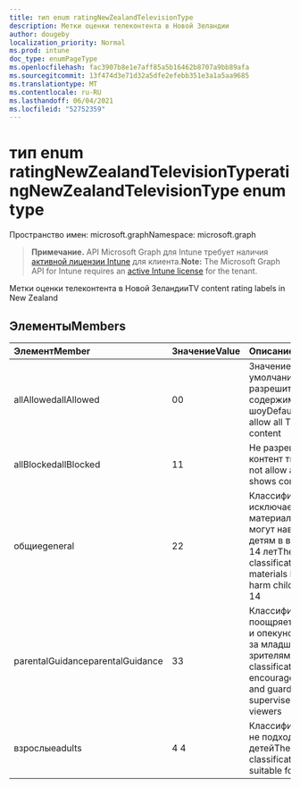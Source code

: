 ```yaml
---
title: тип enum ratingNewZealandTelevisionType
description: Метки оценки телеконтента в Новой Зеландии
author: dougeby
localization_priority: Normal
ms.prod: intune
doc_type: enumPageType
ms.openlocfilehash: fac3907b8e1e7aff85a5b16462b8707a9bb89afa
ms.sourcegitcommit: 13f474d3e71d32a5dfe2efebb351e3a1a5aa9685
ms.translationtype: MT
ms.contentlocale: ru-RU
ms.lasthandoff: 06/04/2021
ms.locfileid: "52752359"
---
```

# <a name="ratingnewzealandtelevisiontype-enum-type"></a><span data-ttu-id="ff030-103">тип enum ratingNewZealandTelevisionType</span><span class="sxs-lookup"><span data-stu-id="ff030-103">ratingNewZealandTelevisionType enum type</span></span>

<span data-ttu-id="ff030-104">Пространство имен: microsoft.graph</span><span class="sxs-lookup"><span data-stu-id="ff030-104">Namespace: microsoft.graph</span></span>

> <span data-ttu-id="ff030-105">**Примечание.** API Microsoft Graph для Intune требует наличия [активной лицензии Intune](https://go.microsoft.com/fwlink/?linkid=839381) для клиента.</span><span class="sxs-lookup"><span data-stu-id="ff030-105">**Note:** The Microsoft Graph API for Intune requires an [active Intune license](https://go.microsoft.com/fwlink/?linkid=839381) for the tenant.</span></span>

<span data-ttu-id="ff030-106">Метки оценки телеконтента в Новой Зеландии</span><span class="sxs-lookup"><span data-stu-id="ff030-106">TV content rating labels in New Zealand</span></span>

## <a name="members"></a><span data-ttu-id="ff030-107">Элементы</span><span class="sxs-lookup"><span data-stu-id="ff030-107">Members</span></span>
|<span data-ttu-id="ff030-108">Элемент</span><span class="sxs-lookup"><span data-stu-id="ff030-108">Member</span></span>|<span data-ttu-id="ff030-109">Значение</span><span class="sxs-lookup"><span data-stu-id="ff030-109">Value</span></span>|<span data-ttu-id="ff030-110">Описание</span><span class="sxs-lookup"><span data-stu-id="ff030-110">Description</span></span>|
|:---|:---|:---|
|<span data-ttu-id="ff030-111">allAllowed</span><span class="sxs-lookup"><span data-stu-id="ff030-111">allAllowed</span></span>|<span data-ttu-id="ff030-112">0</span><span class="sxs-lookup"><span data-stu-id="ff030-112">0</span></span>|<span data-ttu-id="ff030-113">Значение по умолчанию, разрешить все содержимого тв-шоу</span><span class="sxs-lookup"><span data-stu-id="ff030-113">Default value, allow all TV shows content</span></span>|
|<span data-ttu-id="ff030-114">allBlocked</span><span class="sxs-lookup"><span data-stu-id="ff030-114">allBlocked</span></span>|<span data-ttu-id="ff030-115">1</span><span class="sxs-lookup"><span data-stu-id="ff030-115">1</span></span>|<span data-ttu-id="ff030-116">Не разрешайте контент тв-шоу</span><span class="sxs-lookup"><span data-stu-id="ff030-116">Do not allow any TV shows content</span></span>|
|<span data-ttu-id="ff030-117">общие</span><span class="sxs-lookup"><span data-stu-id="ff030-117">general</span></span>|<span data-ttu-id="ff030-118">2</span><span class="sxs-lookup"><span data-stu-id="ff030-118">2</span></span>|<span data-ttu-id="ff030-119">Классификация G исключает материалы, которые могут навредить детям в возрасте до 14 лет</span><span class="sxs-lookup"><span data-stu-id="ff030-119">The G classification excludes materials likely to harm children under 14</span></span>|
|<span data-ttu-id="ff030-120">parentalGuidance</span><span class="sxs-lookup"><span data-stu-id="ff030-120">parentalGuidance</span></span>|<span data-ttu-id="ff030-121">3</span><span class="sxs-lookup"><span data-stu-id="ff030-121">3</span></span>|<span data-ttu-id="ff030-122">Классификация PGR поощряет родителей и опекунов к надзору за младшими зрителями</span><span class="sxs-lookup"><span data-stu-id="ff030-122">The PGR classification encourages parents and guardians to supervise younger viewers</span></span>|
|<span data-ttu-id="ff030-123">взрослые</span><span class="sxs-lookup"><span data-stu-id="ff030-123">adults</span></span>|<span data-ttu-id="ff030-124">4 </span><span class="sxs-lookup"><span data-stu-id="ff030-124">4</span></span>|<span data-ttu-id="ff030-125">Классификация AO не подходит для детей</span><span class="sxs-lookup"><span data-stu-id="ff030-125">The AO classification is not suitable for children</span></span>|




